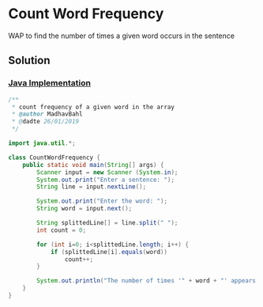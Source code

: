 # Count Word Frequency

WAP to find the number of times a given word occurs in the sentence

## Solution

### [Java Implementation](./CountWordFrequency.java)

```java
/**
 * count frequency of a given word in the array
 * @author MadhavBahl
 * @dadte 26/01/2019
 */

import java.util.*;

class CountWordFrequency {
    public static void main(String[] args) {
        Scanner input = new Scanner (System.in);
        System.out.print("Enter a sentence: ");
        String line = input.nextLine();

        System.out.print("Enter the word: ");
        String word = input.next();

        String splittedLine[] = line.split(" ");
        int count = 0;

        for (int i=0; i<splittedLine.length; i++) {
            if (splittedLine[i].equals(word))
                count++;
        }

        System.out.println("The number of times '" + word + "' appears in the sentence \"" + line + "\" = " + count);
    }
}
```